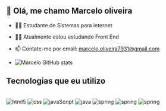 ## 👋 Olá, me chamo Marcelo oliveira

- 👨‍🎓 Estudante de Sistemas para internet
- 👨‍💻 Atualmente estou estudando Front End
- 📫 Contate-me por email: marcelo.oliveira7931@gmail.com

- ![Marcelo GitHub stats](https://github-readme-stats.vercel.app/api?username=marcelo783&show_icons=true&theme=dracula)

## Tecnologias que eu utilizo
<div style='display: inline_block'><br/>
  <img aling="center" alt=html5 src="https://img.shields.io/badge/HTML5-E34F26?style=for-the-badge&logo=html5&logoColor=white"/>
   <img aling="center" alt=css src="https://img.shields.io/badge/CSS3-1572B6?style=for-the-badge&logo=css3&logoColor=white"/>
   <img aling="center" alt=javaScript src="https://img.shields.io/badge/JavaScript-323330?style=for-the-badge&logo=javascript&logoColor=F7DF1E"/>
    <img aling="center" alt=java src="https://img.shields.io/badge/Java-ED8B00?style=for-the-badge&logo=openjdk&logoColor=white"/>
    <img aling="center" alt=spring src="https://img.shields.io/badge/Spring-6DB33F?style=for-the-badge&logo=spring&logoColor=white"/>
     <img aling="center" alt=spring src="https://img.shields.io/badge/React-20232A?style=for-the-badge&logo=react&logoColor=61DAFB"/>
     <img aling="center" alt=spring src="https://img.shields.io/badge/Node.js-43853D?style=for-the-badge&logo=node.js&logoColor=white"/>
   
  
</div>
